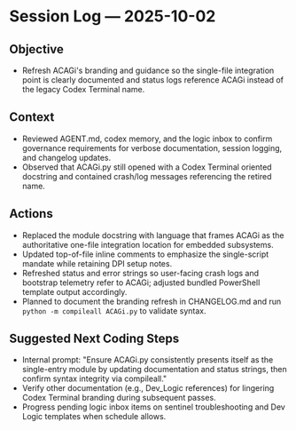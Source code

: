 # Session Log — 2025-10-02

## Objective
- Refresh ACAGi's branding and guidance so the single-file integration point is clearly documented and status logs reference ACAGi instead of the legacy Codex Terminal name.

## Context
- Reviewed AGENT.md, codex memory, and the logic inbox to confirm governance requirements for verbose documentation, session logging, and changelog updates.
- Observed that ACAGi.py still opened with a Codex Terminal oriented docstring and contained crash/log messages referencing the retired name.

## Actions
- Replaced the module docstring with language that frames ACAGi as the authoritative one-file integration location for embedded subsystems.
- Updated top-of-file inline comments to emphasize the single-script mandate while retaining DPI setup notes.
- Refreshed status and error strings so user-facing crash logs and bootstrap telemetry refer to ACAGi; adjusted bundled PowerShell template output accordingly.
- Planned to document the branding refresh in CHANGELOG.md and run `python -m compileall ACAGi.py` to validate syntax.

## Suggested Next Coding Steps
- Internal prompt: "Ensure ACAGi.py consistently presents itself as the single-entry module by updating documentation and status strings, then confirm syntax integrity via compileall."
- Verify other documentation (e.g., Dev_Logic references) for lingering Codex Terminal branding during subsequent passes.
- Progress pending logic inbox items on sentinel troubleshooting and Dev Logic templates when schedule allows.
